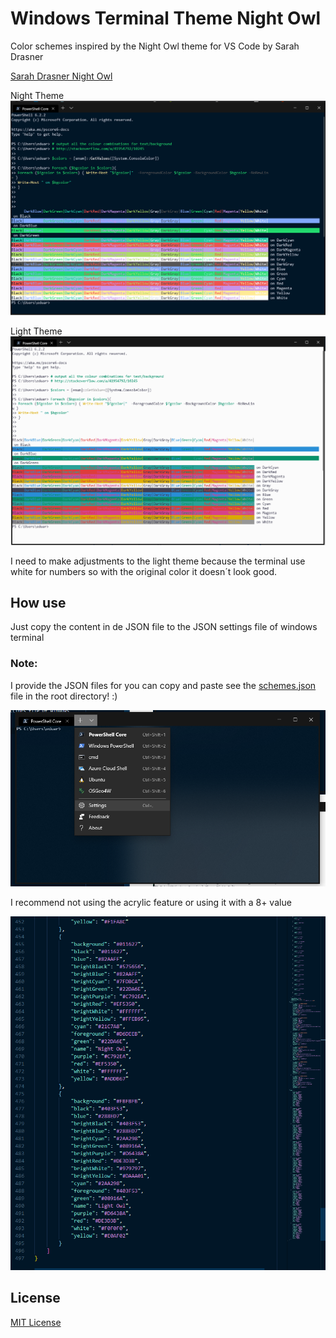 # Windows Terminal Theme Night Owl

Color schemes inspired by the Night Owl theme for VS Code by Sarah Drasner

[Sarah Drasner Night Owl](https://github.com/sdras/night-owl-vscode-theme)

Night Theme
![Image night theme](img/night_owl_windows_terminal.png)

Light Theme
![Image night theme](img/light_owl_windows_terminal.png)

I need to make adjustments to the light theme because the terminal use white 
for numbers so with the original color it doesn´t look good.

## How use

Just copy the content in de JSON file to the JSON settings file of windows 
terminal

### Note:

I provide the JSON files for you can copy and paste see the [schemes.json](schemes.json) file in the root directory! :)

![settings](img/settings.png)

I recommend not using the acrylic feature or using it with a 8+ value

![settings2](img/settings2.png)

## License

[MIT License](LICENSE.md)
